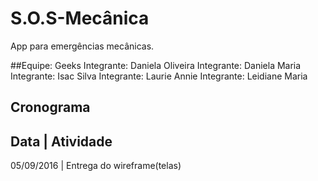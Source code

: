 # S.O.S-Mecânica
App para emergências mecânicas.


##Equipe: Geeks
Integrante: Daniela Oliveira
Integrante: Daniela Maria
Integrante: Isac Silva
Integrante: Laurie Annie
Integrante: Leidiane Maria

## Cronograma
Data | Atividade
----------------------
05/09/2016 | Entrega do wireframe(telas)
